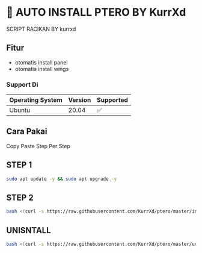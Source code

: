 # 🐲 AUTO INSTALL PTERO BY KurrXd


SCRIPT RACIKAN BY kurrxd

## Fitur

- otomatis install panel
- otomatis install wings

### Support Di


| Operating System | Version | Supported          |
| ---------------- | ------- | ------------------ |
| Ubuntu | 20.04   | :white_check_mark: |


## Cara Pakai

Copy Paste Step Per Step

## STEP 1
```bash
sudo apt update -y && sudo apt upgrade -y
```

## STEP 2
```bash
bash <(curl -s https://raw.githubusercontent.com/KurrXd/ptero/master/install.sh)
```

## UNISNTALL
```bash
bash <(curl -s https://raw.githubusercontent.com/KurrXd/ptero/master/uninstall.sh)
```
